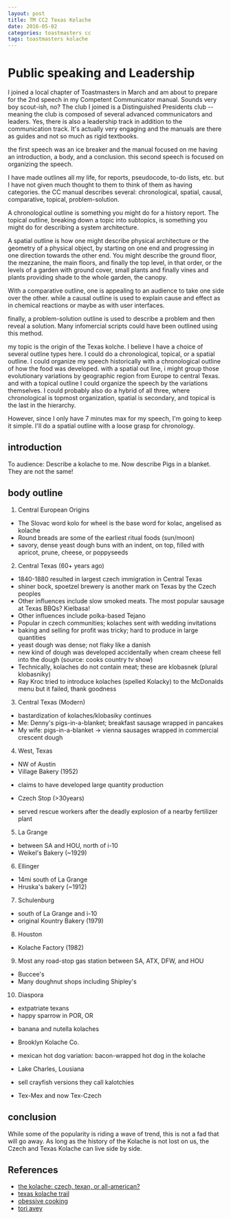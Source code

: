 ```yaml
---
layout: post
title: TM CC2 Texas Kolache
date: 2016-05-02
categories: toastmasters cc
tags: toastmasters kolache
---
```


# Public speaking and Leadership

I joined a local chapter of Toastmasters in March and am about to prepare for the 2nd speech in my Competent Communicator manual. Sounds very boy scout-ish, no? The club I joined is a Distinguished Presidents club -- meaning the club is composed of several advanced communicators and leaders. Yes, there is also a leadership track in addition to the communication track.
It's actually very engaging and the manuals are there as guides and not so much as rigid textbooks.

the first speech was an ice breaker and the manual focused on me having an introduction, a body, and a conclusion. this second speech is focused on organizing the speech.

I have made outlines all my life, for reports, pseudocode, to-do lists, etc. but I have not given much thought to them to think of them as having categories. the CC manual describes several: chronological, spatial, causal, comparative, topical, problem-solution.

A chronological outline is something you might do for a history report. The topical outline, breaking down a topic into subtopics, is something you might do for describing a system architecture.

A spatial outline is how one might describe physical architecture or the geometry of a physical object, by starting on one end and progressing in one direction towards the other end. You might describe the ground floor, the mezzanine, the main floors, and finally the top level, in that order, or the levels of a garden with ground cover, small plants and finally vines and plants providing shade to the whole garden, the canopy.

With a comparative outline, one is appealing to an audience to take one side over the other. while a causal outline is used to explain cause and effect as in chemical reactions or maybe as with user interfaces.

finally, a problem-solution outline is used to describe a problem and then reveal a solution. Many infomercial scripts could have been outlined using this method.

my topic is the origin of the Texas kolche. I believe I have a choice of several outline types here. I could do a chronological, topical, or a spatial outline. I could organize my speech historically with a chronological outline of how the food was developed. with a spatial out line, i might group those evolutionary variations by geographic region from Europe to central Texas. and with a topical outline I could organize the speech by the variations themselves. I could probably also do a hybrid of all three, where chronological is topmost organization, spatial is secondary, and topical is the last in the hierarchy.


However, since I only have 7 minutes max for my speech, I'm going to keep it simple. I'll do a spatial outline with a loose grasp for chronology.

introduction
------------
To audience: Describe a kolache to me. Now describe Pigs in a blanket. They are not the same!

body outline
------------
1. Central European Origins
 * The Slovac word kolo for wheel is the base word for kolac, angelised as kolache
 * Round breads are some of the earliest ritual foods (sun/moon)
 * savory, dense yeast dough buns with an indent, on top, filled with apricot, prune, cheese, or poppyseeds
2. Central Texas (60+ years ago)
 * 1840-1880 resulted in largest czech immigration in Central Texas
 * shiner bock, spoetzel brewery is another mark on Texas by the Czech peoples
 * Other influences include slow smoked meats. The most popular sausage at Texas BBQs? Kielbasa!
 * Other influences include polka-based Tejano
 * Popular in czech communities; kolaches sent with wedding invitations
 * baking and selling for profit was tricky; hard to produce in large quantities
 * yeast dough was dense; not flaky like a danish
 * new kind of dough was developed accidentally when cream cheese fell into the dough (source: cooks country tv show)
 * Technically, kolaches do not contain meat; these are klobasnek (plural klobasniky)
 * Ray Kroc tried to introduce kolaches (spelled Kolacky) to the McDonalds menu but it failed, thank goodness
3. Central Texas (Modern)
 * bastardization of kolaches/klobasiky continues
 * Me: Denny's pigs-in-a-blanket; breakfast sausage wrapped in pancakes
 * My wife: pigs-in-a-blanket -> vienna sausages wrapped in commercial crescent dough
4. West, Texas
 * NW of Austin
 * Village Bakery (1952)
  - claims to have developed large quantity production
 * Czech Stop (>30years)
  - served rescue workers after the deadly explosion of a nearby fertilizer plant
5. La Grange
 * between SA and HOU, north of i-10
 * Weikel's Bakery (~1929)
6. Ellinger
 * 14mi south of La Grange
 * Hruska's bakery (~1912)
7. Schulenburg
 * south of La Grange and i-10
 * original Kountry Bakery (1979)
8. Houston
 * Kolache Factory (1982)
9. Most any road-stop gas station between SA, ATX, DFW, and HOU
 * Buccee's
 * Many doughnut shops including Shipley's
10. Diaspora
 * extpatriate texans
 * happy sparrow in POR, OR
  - banana and nutella kolaches
 * Brooklyn Kolache Co.
  - mexican hot dog variation: bacon-wrapped hot dog in the kolache
 * Lake Charles, Lousiana
  - sell crayfish versions they call kalotchies
 * Tex-Mex and now Tex-Czech
  
conclusion
----------
While some of the popularity is riding a wave of trend, this is not a fad that will go away.
As long as the history of the Kolache is not lost on us, the Czech and Texas Kolache can live side by side.

References
----------
* [the kolache: czech, texan, or all-american?](http://nytimes.com/2013/10/09/dining/the-kolache-czech-texan-or-all-american-all-three.html)
* [texas kolache trail](http://texashighways.com/food-drink/item/6775-czech-out-the-texas-kolache-trail)
* [obessive cooking](http://www.obsessivecooking.com/2014/05/authentic-czech-kolaches.html)
* [tori avey](http://toriavey.com/toris-kitchen/2013/08/kolache/)
